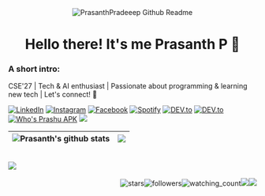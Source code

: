<div align="center"> <img src="https://github.com/PrasanthPradeep/PrasanthPradeep/assets/78849206/cd4bcd9c-b592-4c4e-aab5-8b80b5e94d0b" alt="PrasanthPradeeep Github Readme" /> </div>
<div align="center">
<h1>Hello there! It's me Prasanth P 👋</h1>
</div>

### A short intro:

CSE'27 | Tech & AI enthusiast | Passionate about programming & learning new tech | Let's connect! 🤝

<a href="https://www.linkedin.com/in/prasanth1010000/" target="_blank"><img src="https://img.shields.io/badge/LinkedIn-%230077B5.svg?&style=flat-square&logo=linkedin&logoColor=white" alt="LinkedIn"></a>
<a href="https://www.instagram.com/prasanth__p_/" target="_blank"><img src="https://img.shields.io/badge/Instagram-%23E4405F.svg?&style=flat-square&logo=instagram&logoColor=white" alt="Instagram"></a>
<a href="https://www.twitter.com/prasanth__p_/" target="_blank"><img src="https://img.shields.io/badge/Twitter-%231877F2.svg?&style=flat-square&logo=x&logoColor=white" alt="Facebook"></a>
<a href="https://www.github.com/PrasanthPradeep/" target="_blank"><img src="https://img.shields.io/badge/GitHub-%2324292e.svg?&style=flat-square&logo=github&logoColor=white" alt="Spotify"></a>
<a href="https://dev.to/prasanth__p_" target="_blank"><img src="https://img.shields.io/badge/DEV-%230A0A0A.svg?&style=flat-square&logo=DEV.to&logoColor=white" alt="DEV.to"></a>
<a href="https://prasanthp.me" target="_blank"><img src="https://img.shields.io/badge/Portfolio-%23FF6D00.svg?&style=flat-square&logo=&logoColor=white" alt="DEV.to"></a>
<a href="https://github.com/PrasanthPradeep/prasanthp/releases/download/v1.0.0/Who.s.Prashu.apk" target="_blank"><img src="https://img.shields.io/badge/Download%20My%20APK-%23000000.svg?&style=flat-square&logo=linkedin&logoColor=white" alt="Who's Prashu APK"></a>
<a href="https://github.com/sponsors/PrasanthPradeep/"><img src="https://img.shields.io/static/v1?label=Sponsor%20Me%20on&message=GitHub&color=green?style=plastic&logo=githubsponsors" /></a>

| <img align="center" src="https://github-readme-stats.vercel.app/api?username=PrasanthPradeep&show_icons=true&include_all_commits=true&theme=neon&hide_border=true" alt="Prasanth's github stats" /></a> | <img align="center" src="https://github-readme-stats.vercel.app/api/top-langs/?username=PrasanthPradeep&layout=compact&theme=neon&hide_border=true" /></a> |
| ------------- | ------------- |
<br>
<img src="https://github-profile-trophy.vercel.app/?username=PrasanthPradeep&theme=juicyfresh&no-bg=true" />
<div align="center">
</div><br>
<div align="right"><img src="https://img.shields.io/github/stars/PrasanthPradeep?label=Stars" alt="stars"><img alt="followers" src="https://img.shields.io/github/followers/PrasanthPradeep?label=Followers&style=social"><img src="https://komarev.com/ghpvc/?username=PrasanthPradeep&color=brightgreen" alt="watching_count" /><img src="https://visitor-badge.laobi.icu/badge?page_id=PrasanthPradeep" /><img src="https://img.shields.io/static/v1?label=&message=since%20June%2015%202025&labelcolor=gray" /></div>
